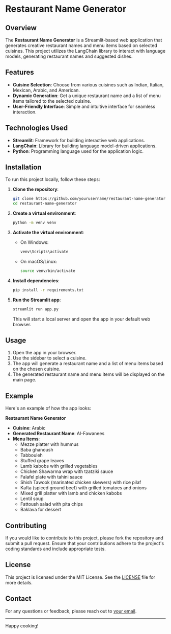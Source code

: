 # Restaurant Name Generator

## Overview

The **Restaurant Name Generator** is a Streamlit-based web application that generates creative restaurant names and menu items based on selected cuisines. This project utilizes the LangChain library to interact with language models, generating restaurant names and suggested dishes.

## Features

- **Cuisine Selection**: Choose from various cuisines such as Indian, Italian, Mexican, Arabic, and American.
- **Dynamic Generation**: Get a unique restaurant name and a list of menu items tailored to the selected cuisine.
- **User-Friendly Interface**: Simple and intuitive interface for seamless interaction.

## Technologies Used

- **Streamlit**: Framework for building interactive web applications.
- **LangChain**: Library for building language model-driven applications.
- **Python**: Programming language used for the application logic.

## Installation

To run this project locally, follow these steps:

1. **Clone the repository**:

    ```bash
    git clone https://github.com/yourusername/restaurant-name-generator.git
    cd restaurant-name-generator
    ```

2. **Create a virtual environment**:

    ```bash
    python -m venv venv
    ```

3. **Activate the virtual environment**:

    - On Windows:
    
      ```bash
      venv\Scripts\activate
      ```

    - On macOS/Linux:
    
      ```bash
      source venv/bin/activate
      ```

4. **Install dependencies**:

    ```bash
    pip install -r requirements.txt
    ```

5. **Run the Streamlit app**:

    ```bash
    streamlit run app.py
    ```

    This will start a local server and open the app in your default web browser.

## Usage

1. Open the app in your browser.
2. Use the sidebar to select a cuisine.
3. The app will generate a restaurant name and a list of menu items based on the chosen cuisine.
4. The generated restaurant name and menu items will be displayed on the main page.

## Example

Here's an example of how the app looks:

**Restaurant Name Generator**
- **Cuisine**: Arabic
- **Generated Restaurant Name**: Al-Fawanees
- **Menu Items**:
  - Mezze platter with hummus
  - Baba ghanoush
  - Tabbouleh
  - Stuffed grape leaves
  - Lamb kabobs with grilled vegetables
  - Chicken Shawarma wrap with tzatziki sauce
  - Falafel plate with tahini sauce
  - Shish Tawook (marinated chicken skewers) with rice pilaf
  - Kafta (spiced ground beef) with grilled tomatoes and onions
  - Mixed grill platter with lamb and chicken kabobs
  - Lentil soup
  - Fattoush salad with pita chips
  - Baklava for dessert

## Contributing

If you would like to contribute to this project, please fork the repository and submit a pull request. Ensure that your contributions adhere to the project's coding standards and include appropriate tests.

## License

This project is licensed under the MIT License. See the [LICENSE](LICENSE) file for more details.

## Contact

For any questions or feedback, please reach out to [your email](mailto:youremail@example.com).

---

Happy cooking!
